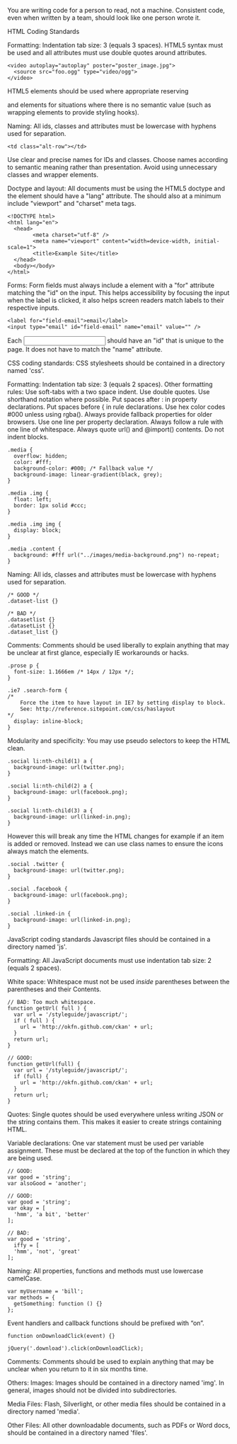 You are writing code for a person to read, not a machine.
Consistent code, even when written by a team, should look like one person wrote it.

HTML Coding Standards

Formatting:
Indentation tab size: 3 (equals 3 spaces). HTML5 syntax must be used and all attributes must use double quotes around attributes.
	
	<video autoplay="autoplay" poster="poster_image.jpg">
  	  <source src="foo.ogg" type="video/ogg">
	</video>

HTML5 elements should be used where appropriate reserving <div> and <span> elements for situations where there is no semantic value (such as wrapping elements to provide styling hooks).


Naming:
All ids, classes and attributes must be lowercase with hyphens used for separation.
	
	<td class="alt-row"></td>

Use clear and precise names for IDs and classes. Choose names according to semantic meaning rather than presentation. Avoid using unnecessary classes and wrapper elements.


Doctype and layout:
All documents must be using the HTML5 doctype and the <html> element should have a "lang" attribute. The <head> should also at a minimum include "viewport" and "charset" meta tags.

	<!DOCTYPE html>
	<html lang="en">
  	  <head>
    	    <meta charset="utf-8" />
    	    <meta name="viewport" content="width=device-width, initial-scale=1">
    	    <title>Example Site</title>
  	  </head>
  	  <body></body>
	</html>


Forms:
Form fields must always include a <label> element with a "for" attribute matching the "id" on the input. This helps accessibility by focusing the input when the label is clicked, it also helps screen readers match labels to their respective inputs.
	
	<label for="field-email">email</label>
	<input type="email" id="field-email" name="email" value="" />

Each <input> should have an "id" that is unique to the page. It does not have to match the "name" attribute.






CSS coding standards:
CSS stylesheets should be contained in a directory named 'css'.

Formatting:
Indentation tab size: 3 (equals 2 spaces). Other formatting rules:
    Use soft-tabs with a two space indent.
    Use double quotes.
    Use shorthand notation where possible.
    Put spaces after : in property declarations.
    Put spaces before { in rule declarations.
    Use hex color codes #000 unless using rgba().
    Always provide fallback properties for older browsers.
    Use one line per property declaration.
    Always follow a rule with one line of whitespace.
    Always quote url() and @import() contents.
    Do not indent blocks.

	.media {
  	  overflow: hidden;
  	  color: #fff;
  	  background-color: #000; /* Fallback value */
  	  background-image: linear-gradient(black, grey);
	}

	.media .img {
  	  float: left;
  	  border: 1px solid #ccc;
	}

	.media .img img {
  	  display: block;
	}

	.media .content {
  	  background: #fff url("../images/media-background.png") no-repeat;
	}


Naming:
All ids, classes and attributes must be lowercase with hyphens used for separation.

	/* GOOD */
	.dataset-list {}

	/* BAD */
	.datasetlist {}
	.datasetList {}
	.dataset_list {}


Comments:
Comments should be used liberally to explain anything that may be unclear at first glance, especially IE workarounds or hacks.

	.prose p {
  	  font-size: 1.1666em /* 14px / 12px */;
	}

	.ie7 .search-form {
  	/*
    	Force the item to have layout in IE7 by setting display to block.
    	See: http://reference.sitepoint.com/css/haslayout
  	*/
  	  display: inline-block;
	}


Modularity and specificity:
You may use pseudo selectors to keep the HTML clean.

	.social li:nth-child(1) a {
  	  background-image: url(twitter.png);
	}

	.social li:nth-child(2) a {
	  background-image: url(facebook.png);
	}

	.social li:nth-child(3) a {
	  background-image: url(linked-in.png);
	}

However this will break any time the HTML changes for example if an item is added or removed. Instead we can use class names to ensure the icons always match the elements.

	.social .twitter {
	  background-image: url(twitter.png);
	}

	.social .facebook {
	  background-image: url(facebook.png);
	}

	.social .linked-in {
	  background-image: url(linked-in.png);
	}






JavaScript coding standards
Javascript files should be contained in a directory named 'js'.

Formatting:
All JavaScript documents must use indentation tab size: 2 (equals 2 spaces).


White space:
Whitespace must not be used _inside_ parentheses between the parentheses and their Contents.

	// BAD: Too much whitespace.
	function getUrl( full ) {
	  var url = '/styleguide/javascript/';
	  if ( full ) {
	    url = 'http://okfn.github.com/ckan' + url;
	  }
	  return url;
	}

	// GOOD:
	function getUrl(full) {
	  var url = '/styleguide/javascript/';
	  if (full) {
	    url = 'http://okfn.github.com/ckan' + url;
	  }
	  return url;
	}


Quotes:
Single quotes should be used everywhere unless writing JSON or the string contains them. This makes it easier to create strings containing HTML.


Variable declarations:
One var statement must be used per variable assignment. These must be declared at the top of the function in which they are being used.

	// GOOD:
	var good = 'string';
	var alsoGood = 'another';

	// GOOD:
	var good = 'string';
	var okay = [
	  'hmm', 'a bit', 'better'
	];

	// BAD:
	var good = 'string',
	  iffy = [
	  'hmm', 'not', 'great'
	];


Naming:
All properties, functions and methods must use lowercase camelCase.

	var myUsername = 'bill';
	var methods = {
	  getSomething: function () {}
	};

Event handlers and callback functions should be prefixed with “on”.

	function onDownloadClick(event) {}

	jQuery('.download').click(onDownloadClick);


Comments:
Comments should be used to explain anything that may be unclear when you return to it in six months time.





Others:
Images:
Images should be contained in a directory named 'img'. In general, images should not be divided into subdirectories.


Media Files:
Flash, Silverlight, or other media files should be contained in a directory named 'media'.


Other Files:
All other downloadable documents, such as PDFs or Word docs, should be contained in a directory named 'files'.

